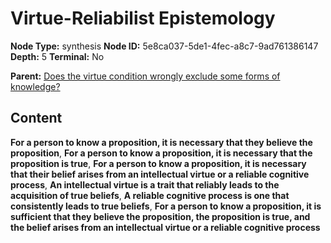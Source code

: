 # Virtue-Reliabilist Epistemology

**Node Type:** synthesis
**Node ID:** 5e8ca037-5de1-4fec-a8c7-9ad761386147
**Depth:** 5
**Terminal:** No

**Parent:** [Does the virtue condition wrongly exclude some forms of knowledge?](does-the-virtue-condition-wrongly-exclude-some-forms-of-knowledge-antithesis-9f96171f-5786-4c0c-84da-26a8bf5ba534.md)

## Content

**For a person to know a proposition, it is necessary that they believe the proposition**, **For a person to know a proposition, it is necessary that the proposition is true**, **For a person to know a proposition, it is necessary that their belief arises from an intellectual virtue or a reliable cognitive process**, **An intellectual virtue is a trait that reliably leads to the acquisition of true beliefs**, **A reliable cognitive process is one that consistently leads to true beliefs**, **For a person to know a proposition, it is sufficient that they believe the proposition, the proposition is true, and the belief arises from an intellectual virtue or a reliable cognitive process**
